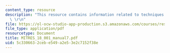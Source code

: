 ```yaml
---
content_type: resource
description: "This resource contains information related to techniques of integration.\
  \ \r\n"
file: https://ol-ocw-studio-app-production.s3.amazonaws.com/courses/res-18-001-calculus-online-textbook-spring-2005/5c3306632cebe549a2e53e2c7152f38e_MITRES_18_001_manual7.pdf
file_type: application/pdf
resourcetype: Document
title: MITRES_18_001_manual7.pdf
uid: 5c330663-2ceb-e549-a2e5-3e2c7152f38e
---
```

